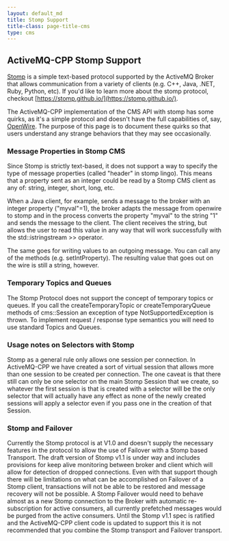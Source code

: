 ```yaml
---
layout: default_md
title: Stomp Support
title-class: page-title-cms
type: cms
---
```


## ActiveMQ-CPP Stomp Support

[Stomp](https://stomp.github.io/) is a simple text-based protocol supported by the ActiveMQ Broker that allows communication from a variety of clients (e.g. C++, Java, .NET, Ruby, Python, etc). If you'd like to learn more about the stomp protocol, checkout [https://stomp.github.io/](https://stomp.github.io/).

The ActiveMQ-CPP implementation of the CMS API with stomp has some quirks, as it's a simple protocol and doesn't have the full capabilities of, say, [OpenWire](../openwire-support). The purpose of this page is to document these quirks so that users understand any strange behaviors that they may see occasionally.

### Message Properties in Stomp CMS

Since Stomp is strictly text-based, it does not support a way to specify the type of message properties (called "header" in stomp lingo). This means that a property sent as an integer could be read by a Stomp CMS client as any of: string, integer, short, long, etc.

When a Java client, for example, sends a message to the broker with an integer property ("myval"=1), the broker adapts the message from openwire to stomp and in the process converts the property "myval" to the string "1" and sends the message to the client. The client receives the string, but allows the user to read this value in any way that will work successfully with the std::istringstream >> operator.

The same goes for writing values to an outgoing message. You can call any of the methods (e.g. setIntProperty). The resulting value that goes out on the wire is still a string, however.

###  Temporary Topics and Queues

The Stomp Protocol does not support the concept of temporary topics or queues.  If you call the createTemporaryTopic or createTemporaryQueue methods of cms::Session an exception of type NotSupportedException is thrown.  To implement request / response type semantics you will need to use standard Topics and Queues.

### Usage notes on Selectors with Stomp

Stomp as a general rule only allows one session per connection.  In ActiveMQ-CPP we have created a sort of virtual session that allows more than one session to be created per connection.  The one caveat is that there still can only be one selector on the main Stomp Session that we create, so whatever the first session is that is created with a selector will be the only selector that will actually have any effect as none of the newly created sessions will apply a selector even if you pass one in the creation of that Session. 

### Stomp and Failover

Currently the Stomp protocol is at V1.0 and doesn't supply the necessary features in the protocol to allow the use of Failover with a Stomp based Transport. The draft version of Stomp v1.1 is under way and includes provisions for keep alive monitoring between broker and client which will allow for detection of dropped connections. Even with that support though there will be limitations on what can be accomplished on Failover of a Stomp client, transactions will not be able to be restored and message recovery will not be possible. A Stomp Failover would need to behave almost as a new Stomp connection to the Broker with automatic re-subscription for active consumers, all currently prefetched messages would be purged from the active consumers. Until the Stomp v1.1 spec is ratified and the ActiveMQ-CPP client code is updated to support this it is not recommended that you combine the Stomp transport and Failover transport.
